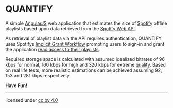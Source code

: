 QUANTIFY
========

A simple [AngularJS](https://angularjs.org/) web application that estimates the size of [Spotify](https://www.spotify.com/) offline playlists
based upon data retrieved from the [Spotify Web API](https://developer.spotify.com/web-api/).

As retrieval of playlist data via the API requires authentication, QUANTIFY uses Spotifys [Implicit Grant Workflow](https://developer.spotify.com/web-api/authorization-guide/#implicit_grant_flow) prompting users to sign-in and grant the application [read access to their playlists](https://developer.spotify.com/web-api/using-scopes/). 

Required storage space is calculated with assumed idealized bitrates of 96 kbps for normal, 160 kbps for high and 320 kbps for extreme [quality](https://support.spotify.com/us/learn-more/faq/#!/article/What-bitrate-does-Spotify-use-for-streaming/).
Based on real life tests, more realistic estimations can be achieved assuming 92, 153 and 281 kbps respectively.


**Have Fun!**

---

licensed under [cc by 4.0](http://creativecommons.org/licenses/by/4.0/)
